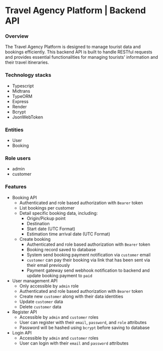 # Travel Agency Platform | Backend API

### Overview

The Travel Agency Platform is designed to manage tourist data and bookings efficiently. This backend API is built to handle RESTful requests and provides essential functionalities for managing tourists' information and their travel itineraries.

### Technology stacks

- Typescript
- Midtrans
- TypeORM
- Express
- Render
- Bcrypt
- JsonWebToken

### Entities

- User
- Booking

### Role users

- admin
- customer

### Features

- Booking API
  - Authenticated and role based authorization with `Bearer` token
  - List bookings per customer
  - Detail specific booking data, including:
     - Origin/Pickup point
     - Destination
     - Start date (UTC Format)
     - Estimation time arrival date (UTC Format)
  - Create booking
    - Authenticated and role based authorization with `Bearer` token
    - Booking record saved to database
    - System send booking payment notification via `customer` email
    - `customer` can pay their booking via link that has been sent via their email previously
    - Payment gateway send webhook notification to backend and update booking payment to `paid`
- User management API
  - Only accessible by `admin` role
  - Authenticated and role based authorization with `Bearer` token
  - Create new `customer` along with their data identities
  - Update `customer` data
  - Delete `customer` data
- Register API
  - Accessible by `admin` and `customer` roles
  - User can register with their `email`, `password`, and `role` attributes
  - Password will be hashed using `bcrypt` before saving to database
- Login API
  - Accessible by `admin` and `customer` roles
  - User can login with their `email` and `password` attributes